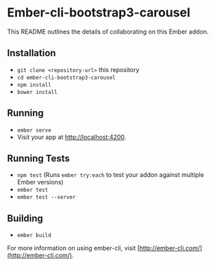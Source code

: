 # Ember-cli-bootstrap3-carousel

This README outlines the details of collaborating on this Ember addon.

## Installation

* `git clone <repository-url>` this repository
* `cd ember-cli-bootstrap3-carousel`
* `npm install`
* `bower install`

## Running

* `ember serve`
* Visit your app at [http://localhost:4200](http://localhost:4200).

## Running Tests

* `npm test` (Runs `ember try:each` to test your addon against multiple Ember versions)
* `ember test`
* `ember test --server`

## Building

* `ember build`

For more information on using ember-cli, visit [http://ember-cli.com/](http://ember-cli.com/).
